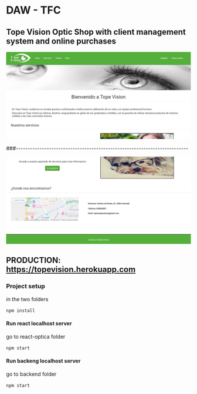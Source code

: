 # DAW - TFC

## Tope Vision Optic Shop with client management system and online purchases

![alt text](./Annotation.jpg)

###-------------------------------------------------------------------------

![alt text](./Annotation2.jpg)


## PRODUCTION: https://topevision.herokuapp.com


### Project setup
in the two folders
```
npm install
```

#### Run react localhost server
go to react-optica folder
```
npm start
```

#### Run backeng localhost server
go to backend folder
```
npm start
```

